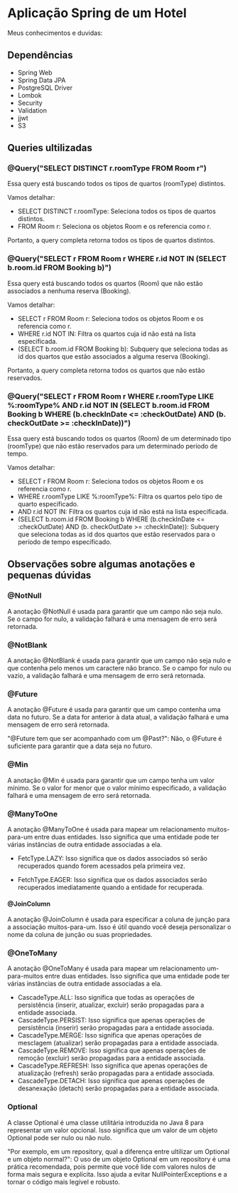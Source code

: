 # Aplicação Spring de um Hotel
Meus conhecimentos e duvidas:

## Dependências
- Spring Web
- Spring Data JPA
- PostgreSQL Driver
- Lombok
- Security
- Validation
- jjwt
- S3

## Queries ultilizadas

### @Query("SELECT DISTINCT r.roomType FROM Room r")
Essa query está buscando todos os tipos de quartos (roomType) distintos.

Vamos detalhar:
- SELECT DISTINCT r.roomType: Seleciona todos os tipos de quartos distintos.
- FROM Room r: Seleciona os objetos Room e os referencia como r.

Portanto, a query completa retorna todos os tipos de quartos distintos.

### @Query("SELECT r FROM Room r WHERE r.id NOT IN (SELECT b.room.id FROM Booking b)")
Essa query está buscando todos os quartos (Room) que não estão associados a nenhuma reserva (Booking). 

Vamos detalhar:
- SELECT r FROM Room r: Seleciona todos os objetos Room e os referencia como r.
- WHERE r.id NOT IN: Filtra os quartos cuja id não está na lista especificada.
- (SELECT b.room.id FROM Booking b): Subquery que seleciona todas as id dos quartos que estão associados a alguma reserva (Booking).

Portanto, a query completa retorna todos os quartos que não estão reservados.

### @Query("SELECT r FROM Room r WHERE r.roomType LIKE %:roomType% AND r.id NOT IN (SELECT b.room.id FROM Booking b WHERE (b.checkInDate <= :checkOutDate) AND (b. checkOutDate >= :checkInDate))")
Essa query está buscando todos os quartos (Room) de um determinado tipo (roomType) que não estão reservados para um determinado período de tempo.

Vamos detalhar:

- SELECT r FROM Room r: Seleciona todos os objetos Room e os referencia como r.
- WHERE r.roomType LIKE %:roomType%: Filtra os quartos pelo tipo de quarto especificado.
- AND r.id NOT IN: Filtra os quartos cuja id não está na lista especificada.
- (SELECT b.room.id FROM Booking b WHERE (b.checkInDate <= :checkOutDate) AND (b. checkOutDate >= :checkInDate)): Subquery que seleciona todas as id dos quartos que estão reservados para o período de tempo especificado.

## Observações sobre algumas anotações e pequenas dúvidas
### @NotNull 
A anotação @NotNull é usada para garantir que um campo não seja nulo. Se o campo for nulo, a validação falhará e uma mensagem de erro será retornada.

### @NotBlank
A anotação @NotBlank é usada para garantir que um campo não seja nulo e que contenha pelo menos um caractere não branco. Se o campo for nulo ou vazio, a validação falhará e uma mensagem de erro será retornada.

### @Future
A anotação @Future é usada para garantir que um campo contenha uma data no futuro. Se a data for anterior à data atual, a validação falhará e uma mensagem de erro será retornada.

"@Future tem que ser acompanhado com um @Past?": Não, o @Future é suficiente para garantir que a data seja no futuro.

### @Min
A anotação @Min é usada para garantir que um campo tenha um valor mínimo. Se o valor for menor que o valor mínimo especificado, a validação falhará e uma mensagem de erro será retornada.

### @ManyToOne
A anotação @ManyToOne é usada para mapear um relacionamento muitos-para-um entre duas entidades. Isso significa que uma entidade pode ter várias instâncias de outra entidade associadas a ela.

- FetcType.LAZY: Isso significa que os dados associados só serão recuperados quando forem acessados pela primeira vez.

- FetchType.EAGER: Isso significa que os dados associados serão recuperados imediatamente quando a entidade for recuperada.

#### @JoinColumn
A anotação @JoinColumn é usada para especificar a coluna de junção para a associação muitos-para-um. Isso é útil quando você deseja personalizar o nome da coluna de junção ou suas propriedades.

### @OneToMany
A anotação @OneToMany é usada para mapear um relacionamento um-para-muitos entre duas entidades. Isso significa que uma entidade pode ter várias instâncias de outra entidade associadas a ela.

- CascadeType.ALL: Isso significa que todas as operações de persistência (inserir, atualizar, excluir) serão propagadas para a entidade associada.
- CascadeType.PERSIST: Isso significa que apenas operações de persistência (inserir) serão propagadas para a entidade associada.
- CascadeType.MERGE: Isso significa que apenas operações de mesclagem (atualizar) serão propagadas para a entidade associada.
- CascadeType.REMOVE: Isso significa que apenas operações de remoção (excluir) serão propagadas para a entidade associada.
- CascadeType.REFRESH: Isso significa que apenas operações de atualização (refresh) serão propagadas para a entidade associada.
- CascadeType.DETACH: Isso significa que apenas operações de desanexação (detach) serão propagadas para a entidade associada.

### Optional
A classe Optional é uma classe utilitária introduzida no Java 8 para representar um valor opcional. Isso significa que um valor de um objeto Optional pode ser nulo ou não nulo.

"Por exemplo, em um repository, qual a diferença entre ultilizar um Optional e um objeto normal?": O uso de um objeto Optional em um repository é uma prática recomendada, pois permite que você lide com valores nulos de forma mais segura e explícita. Isso ajuda a evitar NullPointerExceptions e a tornar o código mais legível e robusto.